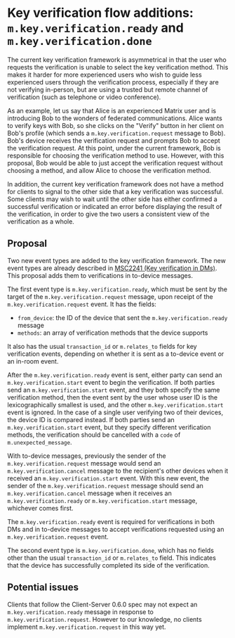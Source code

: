 # Key verification flow additions: `m.key.verification.ready` and `m.key.verification.done`

The current key verification framework is asymmetrical in that the user who
requests the verification is unable to select the key verification method.
This makes it harder for more experienced users who wish to guide less
experienced users through the verification process, especially if they are not
verifying in-person, but are using a trusted but remote channel of verification
(such as telephone or video conference).

As an example, let us say that Alice is an experienced Matrix user and is
introducing Bob to the wonders of federated communications.  Alice wants to
verify keys with Bob, so she clicks on the "Verify" button in her client on
Bob's profile (which sends a `m.key.verification.request` message to Bob).
Bob's device receives the verification request and prompts Bob to accept the
verification request.  At this point, under the current framework, Bob is
responsible for choosing the verification method to use.  However, with this
proposal, Bob would be able to just accept the verification request without
choosing a method, and allow Alice to choose the verification method.

In addition, the current key verification framework does not have a method for
clients to signal to the other side that a key verification was successful.
Some clients may wish to wait until the other side has either confirmed a
successful verification or indicated an error before displaying the result of
the verification, in order to give the two users a consistent view of the
verification as a whole.

## Proposal

Two new event types are added to the key verification framework.  The new event
types are already described in [MSC2241 (Key verification in
DMs)](https://github.com/matrix-org/matrix-doc/pull/2241).  This proposal adds
them to verifications in to-device messages.

The first event type is `m.key.verification.ready`, which must be sent by the
target of the `m.key.verification.request` message, upon receipt of the
`m.key.verification.request` event.  It has the fields:

- `from_device`: the ID of the device that sent the `m.key.verification.ready`
  message
- `methods`: an array of verification methods that the device supports

It also has the usual `transaction_id` or `m.relates_to` fields for key
verification events, depending on whether it is sent as a to-device event
or an in-room event.

After the `m.key.verification.ready` event is sent, either party can send an
`m.key.verification.start` event to begin the verification.  If both parties
send an `m.key.verification.start` event, and they both specify the same
verification method, then the event sent by the user whose user ID is the
lexicographically smallest is used, and the other `m.key.verification.start` event is ignored.
In the case of a single user verifying two of their devices, the device ID is
compared instead.  If both parties send an `m.key.verification.start` event,
but they specify different verification methods, the verification should be
cancelled with a `code` of `m.unexpected_message`.

With to-device messages, previously the sender of the
`m.key.verification.request` message would send an `m.key.verification.cancel`
message to the recipient's other devices when it received an
`m.key.verification.start` event. With this new event, the sender of the
`m.key.verification.request` message should send an `m.key.verification.cancel`
message when it receives an `m.key.verification.ready` or
`m.key.verification.start` message, whichever comes first.

The `m.key.verification.ready` event is required for verifications in both DMs
and in to-device messages to accept verifications requested using an
`m.key.verification.request` event.

The second event type is `m.key.verification.done`, which has no fields other
than the usual `transaction_id` or `m.relates_to` field.  This indicates that
the device has successfully completed its side of the verification.

## Potential issues

Clients that follow the Client-Server 0.6.0 spec may not expect an
`m.key.verification.ready` message in response to `m.key.verification.request`.
However to our knowledge, no clients implement `m.key.verification.request` in
this way yet.
